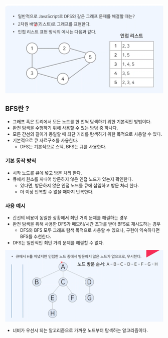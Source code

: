 ![Pasted image 20250310162943.png](../img/Pasted%20image%2020250310162943.png)

## BFS란 ?

- 그래프 혹은 트리에서 모든 노드를 한 번씩 탐색하기 위한 기본적인 방법이다.
- 완전 탐색을 수행하기 위해 사용할 수 있는 방벙 중 하나다.
- 모든 간선의 길이가 동일할 때 최단 거리를 탐색하기 위한 목적으로 사용할 수 있다.
- 기본적으로 큐 자료구조를 사용한다.
	- DFS는 기본적으로 스택, BFS는 큐를 사용한다.

### 기본 동작 방식

- 시작 노드를 큐에 넣고 방문 처리 한다.
- 큐에서 원소를 꺼내어 방문하지 않은 인접 노드가 있는지 확인한다.
	- 있다면, 방문하지 않은 인접 노드를 큐에 삽입하고 방문 처리 한다.
	- 더 이상 반복할 수 없을 때까지 반복한다.

### 사용 예시

- 간선의 비용이 동일한 상황에서 최단 거리 문제를 해결하는 경우
- 완전 탐색을 위해 사용한 DFS가 메모리/시간 초과를 받아 BFS로 재시도하는 경우
	- DFS와 BFS 모두 그래프 탐색 목적으로 사용할 수 있으나, 구현이 익숙하다면 BFS를 추천한다.
- DFS는 일반적인 최던 거리 문제를 해결할 수 없다.

![Pasted image 20250310163749.png](../img/Pasted%20image%2020250310163749.png)

- 너비가 우선시 되는 알고리즘으로 가까운 노드부터 탐색하는 알고리즘이다.